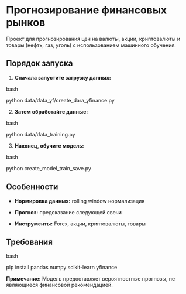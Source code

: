 # Прогнозирование финансовых рынков

Проект для прогнозирования цен на валюты, акции, криптовалюты и товары (нефть, газ, уголь) с использованием машинного обучения.

## Порядок запуска

1. **Сначала запустите загрузку данных:**
    

bash

python data/data_yf/create_dara_yfinance.py

2. **Затем обработайте данные:**
    

bash

python data/data_training.py

3. **Наконец, обучите модель:**
    

bash

python create_model_train_save.py

## Особенности

- **Нормировка данных:** rolling window нормализация
    
- **Прогноз:** предсказание следующей свечи
    
- **Инструменты:** Forex, акции, криптовалюты, товары
    

## Требования

bash

pip install pandas numpy scikit-learn yfinance

**Примечание:** Модель предоставляет вероятностные прогнозы, не являющиеся финансовой рекомендацией.
